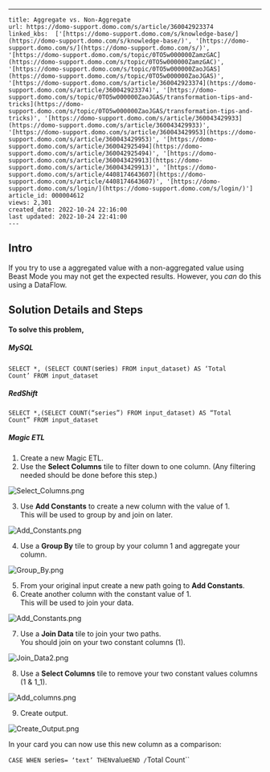 ---
    title: Aggregate vs. Non-Aggregate
    url: https://domo-support.domo.com/s/article/360042923374
    linked_kbs:  ['[https://domo-support.domo.com/s/knowledge-base/](https://domo-support.domo.com/s/knowledge-base/)', '[https://domo-support.domo.com/s/](https://domo-support.domo.com/s/)', '[https://domo-support.domo.com/s/topic/0TO5w000000ZamzGAC](https://domo-support.domo.com/s/topic/0TO5w000000ZamzGAC)', '[https://domo-support.domo.com/s/topic/0TO5w000000ZaoJGAS](https://domo-support.domo.com/s/topic/0TO5w000000ZaoJGAS)', '[https://domo-support.domo.com/s/article/360042923374](https://domo-support.domo.com/s/article/360042923374)', '[https://domo-support.domo.com/s/topic/0TO5w000000ZaoJGAS/transformation-tips-and-tricks](https://domo-support.domo.com/s/topic/0TO5w000000ZaoJGAS/transformation-tips-and-tricks)', '[https://domo-support.domo.com/s/article/360043429933](https://domo-support.domo.com/s/article/360043429933)', '[https://domo-support.domo.com/s/article/360043429953](https://domo-support.domo.com/s/article/360043429953)', '[https://domo-support.domo.com/s/article/360042925494](https://domo-support.domo.com/s/article/360042925494)', '[https://domo-support.domo.com/s/article/360043429913](https://domo-support.domo.com/s/article/360043429913)', '[https://domo-support.domo.com/s/article/4408174643607](https://domo-support.domo.com/s/article/4408174643607)', '[https://domo-support.domo.com/s/login/](https://domo-support.domo.com/s/login/)']
    article_id: 000004612
    views: 2,301
    created_date: 2022-10-24 22:16:00
    last updated: 2022-10-24 22:41:00
    ---



Intro
-----


If you try to use a aggregated value with a non-aggregated value using Beast Mode you may not get the expected results. However, you *can* do this using a DataFlow. 


Solution Details and Steps
--------------------------


**To solve this problem,**


##### MySQL


`SELECT *, (SELECT COUNT(`series`) FROM input_dataset) AS ‘Total Count’ FROM input_dataset`


##### RedShift


`SELECT *,(SELECT COUNT(“series”) FROM input_dataset) AS “Total Count” FROM input_dataset`


##### Magic ETL


1. Create a new Magic ETL.
2. Use the **Select Columns** tile to filter down to one column. (Any filtering needed should be done before this step.)


![Select_Columns.png](Select_Columns.png)


3. Use **Add Constants** to create a new column with the value of 1.  
 This will be used to group by and join on later.


![Add_Constants.png](Add_Constants.png)


4. Use a **Group By** tile to group by your column 1 and aggregate your column.


![Group_By.png](Group_By.png)


5. From your original input create a new path going to **Add Constants**.
6. Create another column with the constant value of 1.  
 This will be used to join your data.


![Add_Constants.png](Add_Constants.png)


7. Use a **Join Data** tile to join your two paths.  
 You should join on your two constant columns (1).


![Join_Data2.png](Join_Data2.png)


8. Use a **Select Columns** tile to remove your two constant values columns (1 & 1\_1).


![Add_columns.png](Add_columns.png)


9. Create output.


![Create_Output.png](Create_Output.png)


In your card you can now use this new column as a comparison:  
   
 `CASE WHEN `series` = ‘text’ THEN `value` END / `Total Count``

